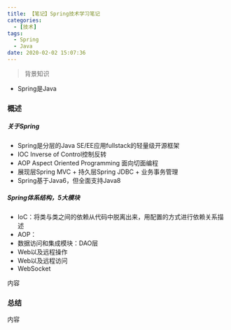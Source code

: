 ```yaml
---
title: 【笔记】Spring技术学习笔记
categories:
  - [技术]
tags:
  - Spring
  - Java
date: 2020-02-02 15:07:36
---
```


> 背景知识
- Spring是Java

### 概述
##### 关于Spring
- Spring是分层的Java SE/EE应用fullstack的轻量级开源框架
- IOC Inverse of Control控制反转
- AOP Aspect Oriented Programming 面向切面编程
- 展现层Spring MVC + 持久层Spring JDBC + 业务事务管理
- Spring基于Java6，但全面支持Java8
##### Spring体系结构，5大模块
- IoC：将类与类之间的依赖从代码中脱离出来，用配置的方式进行依赖关系描述
- AOP：
- 数据访问和集成模块：DAO层
- Web以及远程操作
- Web以及远程访问
- WebSocket




内容

<!--more-->

### 总结
内容
